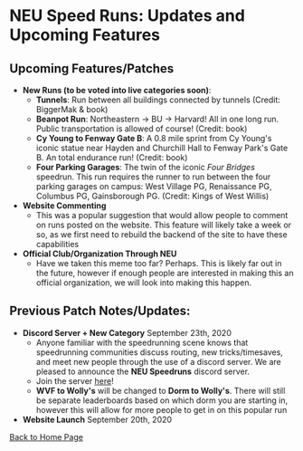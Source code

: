 # NEU Speed Runs: Updates and Upcoming Features

## Upcoming Features/Patches
- **New Runs (to be voted into live categories soon)**: 
  - **Tunnels**: Run between all buildings connected by tunnels (Credit: BiggerMak & book)
  - **Beanpot Run**: Northeastern -> BU -> Harvard! All in one long run. Public transportation is allowed of course! (Credit: book)
  - **Cy Young to Fenway Gate B**: A 0.8 mile sprint from Cy Young's iconic statue near Hayden and Churchill Hall to Fenway Park's Gate B. An total endurance run! (Credit: book)
  - **Four Parking Garages**: The twin of the iconic *Four Bridges* speedrun. This run requires the runner to run between the four parking garages on campus: West Village PG, Renaissance PG, Columbus PG, Gainsborough PG. (Credit: Kings of West Willis)
- **Website Commenting**
  - This was a popular suggestion that would allow people to comment on runs posted on the website. This feature will likely take a week or so, as we first need to rebuild the backend of the site to have these capabilities
- **Official Club/Organization Through NEU**
  - Have we taken this meme too far? Perhaps. This is likely far out in the future, however if enough people are interested in making this an official organization, we will look into making this happen.

## Previous Patch Notes/Updates:
- **Discord Server + New Category** September 23th, 2020
  - Anyone familiar with the speedrunning scene knows that speedrunning communities discuss routing, new tricks/timesaves, and meet new people through the use of a discord server. We are pleased to announce the **NEU Speedruns** discord server.
  - Join the server [here](https://discord.gg/wU7gCkM)!
  - **WVF to Wolly's** will be changed to **Dorm to Wolly's**. There will still be separate leaderboards based on which dorm you are starting in, however this will allow for more people to get in on this popular run
- **Website Launch** September 20th, 2020

[Back to Home Page](../README.md)
